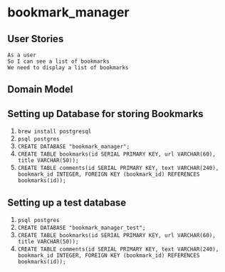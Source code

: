 # bookmark_manager

## User Stories
```
As a user
So I can see a list of bookmarks
We need to display a list of bookmarks
```

## Domain Model

## Setting up Database for storing Bookmarks
1. `brew install postgresql`
2. `psql postgres`
3. `CREATE DATABASE "bookmark_manager";`
4. `CREATE TABLE bookmarks(id SERIAL PRIMARY KEY, url VARCHAR(60), title VARCHAR(50));`
5. `CREATE TABLE comments(id SERIAL PRIMARY KEY, text VARCHAR(240), bookmark_id INTEGER, FOREIGN KEY (bookmark_id) REFERENCES bookmarks(id));`

## Setting up a test database
1. `psql postgres`
2. `CREATE DATABASE "bookmark_manager_test";`
3. `CREATE TABLE bookmarks(id SERIAL PRIMARY KEY, url VARCHAR(60), title VARCHAR(50));`
4. `CREATE TABLE comments(id SERIAL PRIMARY KEY, text VARCHAR(240), bookmark_id INTEGER, FOREIGN KEY (bookmark_id) REFERENCES bookmarks(id));`
